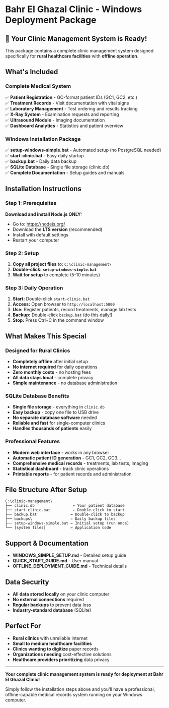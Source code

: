 # Bahr El Ghazal Clinic - Windows Deployment Package

## 🎉 Your Clinic Management System is Ready!

This package contains a complete clinic management system designed specifically for **rural healthcare facilities** with **offline operation**.

## What's Included

### Complete Medical System
✅ **Patient Registration** - GC-format patient IDs (GC1, GC2, etc.)  
✅ **Treatment Records** - Visit documentation with vital signs  
✅ **Laboratory Management** - Test ordering and results tracking  
✅ **X-Ray System** - Examination requests and reporting  
✅ **Ultrasound Module** - Imaging documentation  
✅ **Dashboard Analytics** - Statistics and patient overview  

### Windows Installation Package
✅ **setup-windows-simple.bat** - Automated setup (no PostgreSQL needed)  
✅ **start-clinic.bat** - Easy daily startup  
✅ **backup.bat** - Daily data backup  
✅ **SQLite Database** - Single file storage (clinic.db)  
✅ **Complete Documentation** - Setup guides and manuals  

## Installation Instructions

### Step 1: Prerequisites
**Download and install Node.js ONLY:**
- Go to: https://nodejs.org/
- Download the **LTS version** (recommended)
- Install with default settings
- Restart your computer

### Step 2: Setup
1. **Copy all project files** to: `C:\clinic-management\`
2. **Double-click: `setup-windows-simple.bat`**
3. **Wait for setup** to complete (5-10 minutes)

### Step 3: Daily Operation
1. **Start:** Double-click `start-clinic.bat`
2. **Access:** Open browser to `http://localhost:5000`
3. **Use:** Register patients, record treatments, manage lab tests
4. **Backup:** Double-click `backup.bat` (do this daily!)
5. **Stop:** Press Ctrl+C in the command window

## What Makes This Special

### Designed for Rural Clinics
- **Completely offline** after initial setup
- **No internet required** for daily operations
- **Zero monthly costs** - no hosting fees
- **All data stays local** - complete privacy
- **Simple maintenance** - no database administration

### SQLite Database Benefits
- **Single file storage** - everything in `clinic.db`
- **Easy backup** - copy one file to USB drive
- **No separate database software** needed
- **Reliable and fast** for single-computer clinics
- **Handles thousands of patients** easily

### Professional Features
- **Modern web interface** - works in any browser
- **Automatic patient ID generation** - GC1, GC2, GC3...
- **Comprehensive medical records** - treatments, lab tests, imaging
- **Statistical dashboard** - track clinic operations
- **Printable reports** - for patient records and administration

## File Structure After Setup

```
C:\clinic-management\
├── clinic.db                 ← Your patient database
├── start-clinic.bat          ← Double-click to start
├── backup.bat               ← Double-click to backup
├── backups\                 ← Daily backup files
├── setup-windows-simple.bat ← Initial setup (run once)
└── [system files]           ← Application code
```

## Support & Documentation

- **WINDOWS_SIMPLE_SETUP.md** - Detailed setup guide
- **QUICK_START_GUIDE.md** - User manual
- **OFFLINE_DEPLOYMENT_GUIDE.md** - Technical details

## Data Security

- **All data stored locally** on your clinic computer
- **No external connections** required
- **Regular backups** to prevent data loss
- **Industry-standard database** (SQLite)

## Perfect For

- **Rural clinics** with unreliable internet
- **Small to medium healthcare facilities**
- **Clinics wanting to digitize** paper records
- **Organizations needing** cost-effective solutions
- **Healthcare providers prioritizing** data privacy

---

**Your complete clinic management system is ready for deployment at Bahr El Ghazal Clinic!**

Simply follow the installation steps above and you'll have a professional, offline-capable medical records system running on your Windows computer.